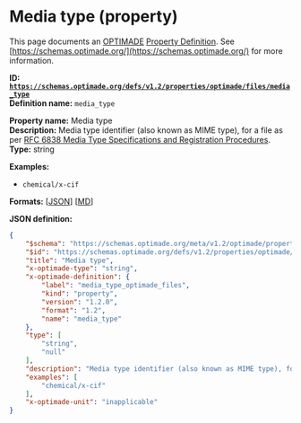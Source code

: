 # Media type (property)

This page documents an [OPTIMADE](https://www.optimade.org/) [Property Definition](https://schemas.optimade.org/#definitions). See [https://schemas.optimade.org/](https://schemas.optimade.org/) for more information.

**ID: [`https://schemas.optimade.org/defs/v1.2/properties/optimade/files/media_type`](https://schemas.optimade.org/defs/v1.2/properties/optimade/files/media_type.md)**  
**Definition name:** `media_type`

**Property name:** Media type  
**Description:** Media type identifier (also known as MIME type), for a file as per [RFC 6838 Media Type Specifications and Registration Procedures](https://datatracker.ietf.org/doc/html/rfc6838).  
**Type:** string  



**Examples:**

- `chemical/x-cif`

**Formats:** [[JSON](media_type.json)] [[MD](media_type.md)]

**JSON definition:**

``` json
{
    "$schema": "https://schemas.optimade.org/meta/v1.2/optimade/property_definition.md",
    "$id": "https://schemas.optimade.org/defs/v1.2/properties/optimade/files/media_type",
    "title": "Media type",
    "x-optimade-type": "string",
    "x-optimade-definition": {
        "label": "media_type_optimade_files",
        "kind": "property",
        "version": "1.2.0",
        "format": "1.2",
        "name": "media_type"
    },
    "type": [
        "string",
        "null"
    ],
    "description": "Media type identifier (also known as MIME type), for a file as per [RFC 6838 Media Type Specifications and Registration Procedures](https://datatracker.ietf.org/doc/html/rfc6838).",
    "examples": [
        "chemical/x-cif"
    ],
    "x-optimade-unit": "inapplicable"
}
```